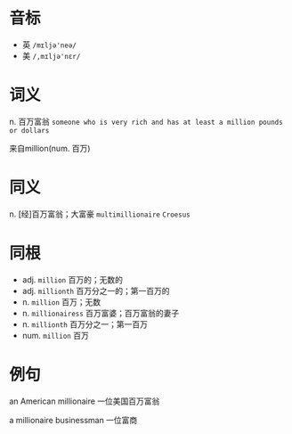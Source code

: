# 音标

- 英 `/mɪljə'neə/`
- 美 `/,mɪljə'nɛr/`

# 词义

n. 百万富翁
`someone who is very rich and has at least a million pounds or dollars`



来自million(num. 百万)

# 同义

n. [经]百万富翁；大富豪
`multimillionaire` `Croesus`

# 同根

- adj. `million` 百万的；无数的
- adj. `millionth` 百万分之一的；第一百万的
- n. `million` 百万；无数
- n. `millionairess` 百万富婆；百万富翁的妻子
- n. `millionth` 百万分之一；第一百万
- num. `million` 百万

# 例句

an American millionaire
一位美国百万富翁

a millionaire businessman
一位富商


